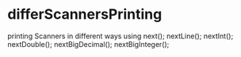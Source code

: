 # differScannersPrinting
printing Scanners in different ways using next(); nextLine(); nextInt(); nextDouble(); nextBigDecimal(); nextBigInteger();
